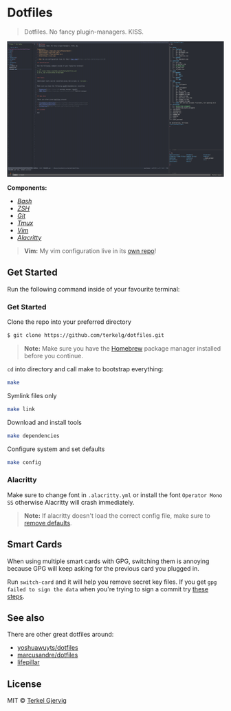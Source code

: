 # Dotfiles
> Dotfiles. No fancy plugin-managers. KISS.

![screenshot](https://github.com/terkelg/dotfiles/blob/master/screenshot.jpg?raw=true)

**Components:**
- *[Bash](https://www.gnu.org/software/bash/)*
- *[ZSH](http://zsh.sourceforge.net)*
- *[Git](https://git-scm.com/)*
- *[Tmux](https://tmux.github.io/)*
- *[Vim](https://vim.org)*
- *[Alacritty](https://github.com/jwilm/alacritty)*

> **Vim:** My vim configuration live in its [own repo](https://github.com/terkelg/vimrc)!

## Get Started

Run the following command inside of your favourite terminal:

### Get Started

Clone the repo into your preferred directory

```sh
$ git clone https://github.com/terkelg/dotfiles.git
```

> **Note:** Make sure you have the [Homebrew](http://brew.sh) package manager installed before you continue.

`cd` into directory and call make to bootstrap everything:

```sh
make
```

Symlink files only

```sh
make link
```

Download and install tools
```sh
make dependencies
```

Configure system and set defaults
```sh
make config
```

### Alacritty

Make sure to change font in `.alacritty.yml` or install the font `Operator Mono SS` otherwise Alacritty will crash immediately.

> **Note:** If alacritty doesn't load the correct config file, make sure to [remove defaults](https://github.com/jwilm/alacritty#configuration).

## Smart Cards

When using multiple smart cards with GPG, switching them is annoying because GPG will keep asking for the previous card you plugged in.

Run `switch-card` and it will help you remove secret key files.
If you get `gpg failed to sign the data` when you're trying to sign a commit try [these steps](https://github.com/ruimarinho/yubikey-handbook/blob/master/openpgp/troubleshooting/gpg-failed-to-sign-the-data.md).

## See also

There are other great dotfiles around:

- [yoshuawuyts/dotfiles](https://github.com/yoshuawuyts/dotfiles)
- [marcusandre/dotfiles](https://github.com/marcusandre/dotfiles)
- [lifepillar](https://github.com/lifepillar/dotfiles)

## License

MIT © [Terkel Gjervig](https://terkel.com)
